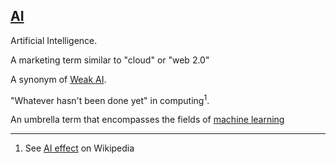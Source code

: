 ## [AI](#ai)

Artificial Intelligence.

A marketing term similar to "cloud" or "web 2.0"

A synonym of [Weak AI](#weak-ai).

"Whatever hasn't been done yet" in computing<sup>1</sup>.

An umbrella term that encompasses the fields of [machine learning](#machine-learning)

---
1. See [AI effect](https://en.wikipedia.org/wiki/AI_effect#AI_is_whatever_hasn.27t_been_done_yet) on Wikipedia
